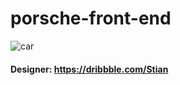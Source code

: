 # porsche-front-end


 
![car](https://user-images.githubusercontent.com/59448862/103535336-93204980-4ea1-11eb-90bc-9b53c405ed7d.PNG)


#### Designer: https://dribbble.com/Stian
